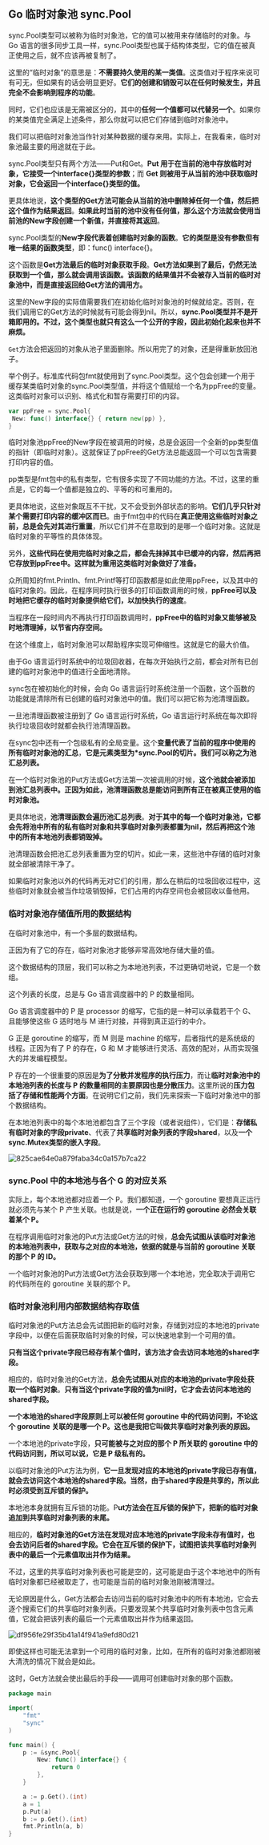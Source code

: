 ## Go 临时对象池 sync.Pool

sync.Pool类型可以被称为临时对象池，它的值可以被用来存储临时的对象。与 Go 语言的很多同步工具一样，sync.Pool类型也属于结构体类型，它的值在被真正使用之后，就不应该再被复制了。

这里的“临时对象”的意思是：**不需要持久使用的某一类值**。这类值对于程序来说可有可无，但如果有的话会明显更好。**它们的创建和销毁可以在任何时候发生，并且完全不会影响到程序的功能**。

同时，它们也应该是无需被区分的，其中的**任何一个值都可以代替另一个**。如果你的某类值完全满足上述条件，那么你就可以把它们存储到临时对象池中。

我们可以把临时对象池当作针对某种数据的缓存来用。实际上，在我看来，临时对象池最主要的用途就在于此。

sync.Pool类型只有两个方法——Put和Get。**Put 用于在当前的池中存放临时对象，它接受一个interface{}类型的参数**；而 **Get 则被用于从当前的池中获取临时对象，它会返回一个interface{}类型的值。**

更具体地说，**这个类型的Get方法可能会从当前的池中删除掉任何一个值，然后把这个值作为结果返回**。**如果此时当前的池中没有任何值，那么这个方法就会使用当前池的New字段创建一个新值，并直接将其返回**。

sync.Pool类型的**New字段代表着创建临时对象的函数**。**它的类型是没有参数但有唯一结果的函数类型**，即：func() interface{}。

这个函数是**Get方法最后的临时对象获取手段**。**Get方法如果到了最后，仍然无法获取到一个值，那么就会调用该函数。**该函数的**结果值并不会被存入当前的临时对象池中，而是直接返回给Get方法的调用方。**

这里的New字段的实际值需要我们在初始化临时对象池的时候就给定。否则，在我们调用它的Get方法的时候就有可能会得到nil。所以，**sync.Pool类型并不是开箱即用的。不过，这个类型也就只有这么一个公开的字段，因此初始化起来也并不麻烦。**

`Get`方法会把返回的对象从池子里面删除。所以用完了的对象，还是得重新放回池子。

举个例子。标准库代码包fmt就使用到了sync.Pool类型。这个包会创建一个用于缓存某类临时对象的sync.Pool类型值，并将这个值赋给一个名为ppFree的变量。这类临时对象可以识别、格式化和暂存需要打印的内容。

```go
var ppFree = sync.Pool{
 New: func() interface{} { return new(pp) },
}
```

临时对象池ppFree的New字段在被调用的时候，总是会返回一个全新的pp类型值的指针（即临时对象）。这就保证了ppFree的Get方法总能返回一个可以包含需要打印内容的值。

pp类型是fmt包中的私有类型，它有很多实现了不同功能的方法。不过，这里的重点是，它的每一个值都是独立的、平等的和可重用的。

更具体地说，这些对象既互不干扰，又不会受到外部状态的影响。**它们几乎只针对某个需要打印内容的缓冲区而已**。由于fmt包中的代码在**真正使用这些临时对象之前，总是会先对其进行重置**，所以它们并不在意取到的是哪一个临时对象。这就是临时对象的平等性的具体体现。

另外，**这些代码在使用完临时对象之后，都会先抹掉其中已缓冲的内容，然后再把它存放到ppFree中。这样就为重用这类临时对象做好了准备。**

众所周知的fmt.Println、fmt.Printf等打印函数都是如此使用ppFree，以及其中的临时对象的。因此，在程序同时执行很多的打印函数调用的时候，**ppFree可以及时地把它缓存的临时对象提供给它们，以加快执行的速度**。

当程序在一段时间内不再执行打印函数调用时，**ppFree中的临时对象又能够被及时地清理掉，以节省内存空间。**

在这个维度上，临时对象池可以帮助程序实现可伸缩性。这就是它的最大价值。

由于Go 语言运行时系统中的垃圾回收器，在每次开始执行之前，都会对所有已创建的临时对象池中的值进行全面地清除。

sync包在被初始化的时候，会向 Go 语言运行时系统注册一个函数，这个函数的功能就是清除所有已创建的临时对象池中的值。我们可以把它称为池清理函数。

一旦池清理函数被注册到了 Go 语言运行时系统，Go 语言运行时系统在每次即将执行垃圾回收时就都会执行池清理函数。

在sync包中还有一个包级私有的全局变量。这个**变量代表了当前的程序中使用的所有临时对象池的汇总**，**它是元素类型为*sync.Pool的切片。我们可以称之为池汇总列表。**

在一个临时对象池的Put方法或Get方法第一次被调用的时候，**这个池就会被添加到池汇总列表中。正因为如此，池清理函数总是能访问到所有正在被真正使用的临时对象池。**

更具体地说，**池清理函数会遍历池汇总列表**。**对于其中的每一个临时对象池，它都会先将池中所有的私有临时对象和共享临时对象列表都置为nil，然后再把这个池中的所有本地池列表都销毁掉。**

池清理函数会把池汇总列表重置为空的切片。如此一来，这些池中存储的临时对象就全部被清除干净了。

如果临时对象池以外的代码再无对它们的引用，那么在稍后的垃圾回收过程中，这些临时对象就会被当作垃圾销毁掉，它们占用的内存空间也会被回收以备他用。

### 临时对象池存储值所用的数据结构

在临时对象池中，有一个多层的数据结构。

正因为有了它的存在，临时对象池才能够非常高效地存储大量的值。

这个数据结构的顶层，我们可以称之为本地池列表，不过更确切地说，它是一个数组。

这个列表的长度，总是与 Go 语言调度器中的 P 的数量相同。

Go 语言调度器中的 P 是 processor 的缩写，它指的是一种可以承载若干个 G、且能够使这些 G 适时地与 M 进行对接，并得到真正运行的中介。

G 正是 goroutine 的缩写，而 M 则是 machine 的缩写，后者指代的是系统级的线程。正因为有了 P 的存在，G 和 M 才能够进行灵活、高效的配对，从而实现强大的并发编程模型。

P 存在的一个很重要的原因是**为了分散并发程序的执行压力**，而让**临时对象池中的本地池列表的长度与 P 的数量相同的主要原因也是分散压力**。这里所说的**压力包括了存储和性能两个方面**。在说明它们之前，我们先来探索一下临时对象池中的那个数据结构。

在本地池列表中的每个本地池都包含了三个字段（或者说组件），它们是：**存储私有临时对象的字段private**、代表了**共享临时对象列表的字段shared**，以及**一个sync.Mutex类型的嵌入字段**。

![825cae64e0a879faba34c0a157b7ca22](https://static001.geekbang.org/resource/image/82/22/825cae64e0a879faba34c0a157b7ca22.png)

### sync.Pool 中的本地池与各个 G 的对应关系

实际上，每个本地池都对应着一个 P。我们都知道，一个 goroutine 要想真正运行就必须先与某个 P 产生关联。也就是说，**一个正在运行的 goroutine 必然会关联着某个 P。**

在程序调用临时对象池的Put方法或Get方法的时候，**总会先试图从该临时对象池的本地池列表中，获取与之对应的本地池，依据的就是与当前的 goroutine 关联的那个 P 的 ID。**

一个临时对象池的Put方法或Get方法会获取到哪一个本地池，完全取决于调用它的代码所在的 goroutine 关联的那个 P。

### 临时对象池利用内部数据结构存取值

临时对象池的Put方法总会先试图把新的临时对象，存储到对应的本地池的private字段中，以便在后面获取临时对象的时候，可以快速地拿到一个可用的值。

**只有当这个private字段已经存有某个值时，该方法才会去访问本地池的shared字段。**

相应的，临时对象池的Get方法，**总会先试图从对应的本地池的private字段处获取一个临时对象**。**只有当这个private字段的值为nil时，它才会去访问本地池的shared字段。**

**一个本地池的shared字段原则上可以被任何 goroutine 中的代码访问到，不论这个 goroutine 关联的是哪一个 P。这也是我把它叫做共享临时对象列表的原因。**

一个本地池的private字段，**只可能被与之对应的那个 P 所关联的 goroutine 中的代码访问到，所以可以说，它是 P 级私有的。**

以临时对象池的Put方法为例，**它一旦发现对应的本地池的private字段已存有值，就会去访问这个本地池的shared字段。当然，由于shared字段是共享的，所以此时必须受到互斥锁的保护。**

本地池本身就拥有互斥锁的功能。P**ut方法会在互斥锁的保护下，把新的临时对象追加到共享临时对象列表的末尾。**

相应的，**临时对象池的Get方法在发现对应本地池的private字段未存有值时，也会去访问后者的shared字段。它会在互斥锁的保护下，试图把该共享临时对象列表中的最后一个元素值取出并作为结果。**

不过，这里的共享临时对象列表也可能是空的，这可能是由于这个本地池中的所有临时对象都已经被取走了，也可能是当前的临时对象池刚被清理过。

无论原因是什么，Get方法都会去访问当前的临时对象池中的所有本地池，它会去逐个搜索它们的共享临时对象列表。只要发现某个共享临时对象列表中包含元素值，它就会把该列表的最后一个元素值取出并作为结果返回。

![df956fe29f35b41a14f941a9efd80d21](https://static001.geekbang.org/resource/image/df/21/df956fe29f35b41a14f941a9efd80d21.png)





即使这样也可能无法拿到一个可用的临时对象，比如，在所有的临时对象池都刚被大清洗的情况下就会是如此。

这时，Get方法就会使出最后的手段——调用可创建临时对象的那个函数。

```go
package main

import(
	"fmt"
	"sync"
)

func main() {
	p := &sync.Pool{
		New: func() interface{} {
			return 0
		},
	}

	a := p.Get().(int)
	a = 1
	p.Put(a)
	b := p.Get().(int)
	fmt.Println(a, b)
}
```

